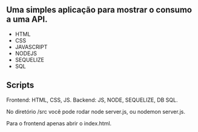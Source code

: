 ## Uma simples aplicação para mostrar o consumo a uma API. 

 * HTML
 * CSS
 * JAVASCRIPT
 * NODEJS
 * SEQUELIZE
 * SQL
 
## Scripts

Frontend: HTML, CSS, JS.
Backend:  JS, NODE, SEQUELIZE, DB SQL.

No diretório /src você pode rodar node server.js, ou nodemon server.js.

Para o frontend apenas abrir o index.html.
